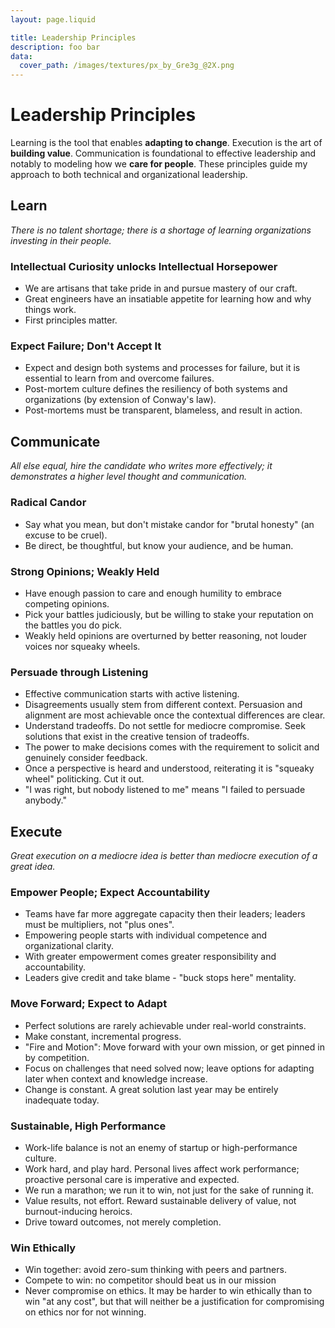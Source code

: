```yaml
---
layout: page.liquid

title: Leadership Principles
description: foo bar
data:
  cover_path: /images/textures/px_by_Gre3g_@2X.png
---
```



# Leadership Principles

Learning is the tool that enables <b>adapting to change</b>. Execution is the art of <b>building value</b>. Communication is foundational to effective leadership and notably to modeling how we <b>care for people</b>. These principles guide my approach to both technical and organizational leadership.

<div class="ribbon ribbon-orange">

## <i class="fa fa-book"></i> Learn

_There is no talent shortage; there is a shortage of learning organizations investing in their people._

</div>

### Intellectual Curiosity unlocks Intellectual Horsepower

- We are artisans that take pride in and pursue mastery of our craft.
- Great engineers have an insatiable appetite for learning how and why things work. 
- First principles matter.

### Expect Failure; Don't Accept It

- Expect and design both systems and processes for failure, but it is essential to learn from and overcome failures.
- Post-mortem culture defines the resiliency of both systems and organizations (by extension of Conway's law).
- Post-mortems must be transparent, blameless, and result in action.


<div class="ribbon ribbon-green">

## <i class="fa fa-users"></i> Communicate

_All else equal, hire the candidate who writes more effectively; it demonstrates a higher level thought and communication._

</div>

### Radical Candor

- Say what you mean, but don't mistake candor for "brutal honesty" (an excuse to be cruel).
- Be direct, be thoughtful, but know your audience, and be human.

### Strong Opinions; Weakly Held

- Have enough passion to care and enough humility to embrace competing opinions.
- Pick your battles judiciously, but be willing to stake your reputation on the battles you do pick.
- Weakly held opinions are overturned by better reasoning, not louder voices nor squeaky wheels.

### Persuade through Listening

- Effective communication starts with active listening.
- Disagreements usually stem from different context. Persuasion and alignment are most achievable once the contextual differences are clear.
- Understand tradeoffs. Do not settle for mediocre compromise. Seek solutions that exist in the creative tension of tradeoffs. 
- The power to make decisions comes with the requirement to solicit and genuinely consider feedback.
- Once a perspective is heard and understood, reiterating it is "squeaky wheel" politicking. Cut it out.
- "I was right, but nobody listened to me" means "I failed to persuade anybody."


<div class="ribbon ribbon-blue">

## <i class="fa fa-wrench"></i> Execute

_Great execution on a mediocre idea is better than mediocre execution of a great idea._

</div>

### Empower People; Expect Accountability

- Teams have far more aggregate capacity then their leaders; leaders must be multipliers, not "plus ones".
- Empowering people starts with individual competence and organizational clarity.
- With greater empowerment comes greater responsibility and accountability.
- Leaders give credit and take blame - "buck stops here" mentality.

### Move Forward; Expect to Adapt

- Perfect solutions are rarely achievable under real-world constraints.
- Make constant, incremental progress.
- "Fire and Motion": Move forward with your own mission, or get pinned in by competition.
- Focus on challenges that need solved now; leave options for adapting later when context and knowledge increase.
- Change is constant. A great solution last year may be entirely inadequate today.

### Sustainable, High Performance

- Work-life balance is not an enemy of startup or high-performance culture.
- Work hard, and play hard. Personal lives affect work performance; proactive personal care is imperative and expected.
- We run a marathon; we run it to win, not just for the sake of running it.
- Value results, not effort. Reward sustainable delivery of value, not burnout-inducing heroics.
- Drive toward outcomes, not merely completion.

### Win Ethically

- Win together: avoid zero-sum thinking with peers and partners.
- Compete to win: no competitor should beat us in our mission
- Never compromise on ethics. It may be harder to win ethically than to win "at any cost", but that will neither be a justification for compromising on ethics nor for not winning.



